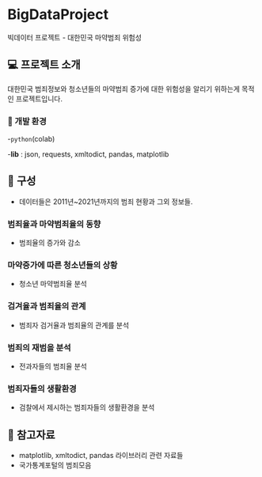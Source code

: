 # BigDataProject
빅데이터 프로젝트 - 대한민국 마약범죄 위험성

## 💻 프로젝트 소개
대한민국 범죄정보와 청소년들의 마약범죄 증가에 대한 위험성을 알리기 위하는게 목적인 프로젝트입니다.

### 🔧 개발 환경 
-`python`(colab)

-**lib** : json, requests, xmltodict, pandas, matplotlib


## 📂 구성
* 데이터들은 2011년~2021년까지의 범죄 현황과 그외 정보들.


  
###  범죄율과 마약범죄율의 동향
- 범죄율의 증가와 감소



###  마약증가에 따른 청소년들의 상황
- 청소년 마약범죄율 분석


  
###  검겨율과 범죄율의 관계
- 범죄자 검거율과 범죄율의 관계를 분석


  
###  범죄의 재범을 분석
- 전과자들의 범죄율 분석


  
###  범죄자들의 생활환경
- 검찰에서 제시하는 범죄자들의 생활환경을 분석


  

## 📜 참고자료
* matplotlib, xmltodict, pandas 라이브러리 관련 자료들
* 국가통계포털의 범죄모음
